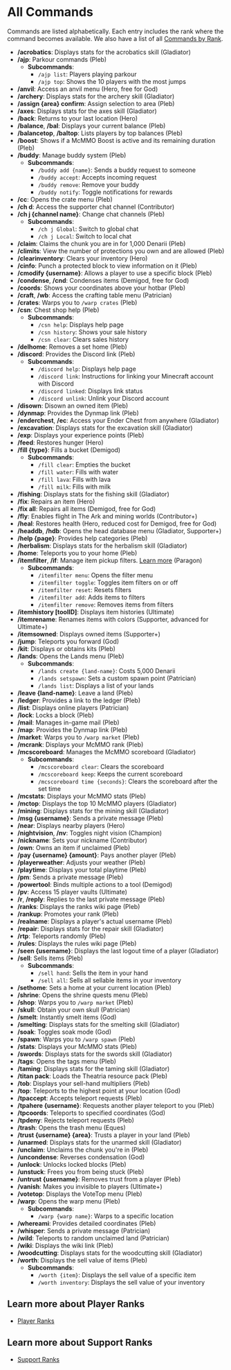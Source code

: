 # All Commands

Commands are listed alphabetically. Each entry includes the rank where the command becomes available. We also have a list of all [Commands by Rank](../gameplay-features/commands.md).

- **/acrobatics**: Displays stats for the acrobatics skill (Gladiator)
- **/ajp**: Parkour commands (Pleb)
  - **Subcommands**:  
    - `/ajp list`: Players playing parkour
    - `/ajp top`: Shows the 10 players with the most jumps
- **/anvil**: Access an anvil menu (Hero, free for God)
- **/archery**: Displays stats for the archery skill (Gladiator)
- **/assign {area} confirm**: Assign selection to area (Pleb)
- **/axes**: Displays stats for the axes skill (Gladiator)
- **/back**: Returns to your last location (Hero)
- **/balance**, **/bal**: Displays your current balance (Pleb)
- **/balancetop**, **/baltop**: Lists players by top balances (Pleb)
- **/boost**: Shows if a McMMO Boost is active and its remaining duration (Pleb)
- **/buddy**: Manage buddy system (Pleb)
  - **Subcommands**:  
    - `/buddy add {name}`: Sends a buddy request to someone
    - `/buddy accept`: Accepts incoming request
    - `/buddy remove`: Remove your buddy
    - `/buddy notify`: Toggle notifications for rewards
- **/cc**: Opens the crate menu (Pleb)
- **/ch d**: Access the supporter chat channel (Contributor)
- **/ch j {channel name}**: Change chat channels (Pleb)
  - **Subcommands**:  
    - `/ch j Global`: Switch to global chat
    - `/ch j Local`: Switch to local chat
- **/claim**: Claims the chunk you are in for 1,000 Denarii (Pleb)
- **/climits**: View the number of protections you own and are allowed (Pleb)
- **/clearinventory**: Clears your inventory (Hero)
- **/cinfo**: Punch a protected block to view information on it (Pleb)
- **/cmodify {username}**: Allows a player to use a specific block (Pleb)
- **/condense**, **/cnd**: Condenses items (Demigod, free for God)
- **/coords**: Shows your coordinates above your hotbar (Pleb)
- **/craft**, **/wb**: Access the crafting table menu (Patrician)
- **/crates**: Warps you to `/warp crates` (Pleb)
- **/csn**: Chest shop help (Pleb)
  - **Subcommands**:  
    - `/csn help`: Displays help page
    - `/csn history`: Shows your sale history
    - `/csn clear`: Clears sales history
- **/delhome**: Removes a set home (Pleb)
- **/discord**: Provides the Discord link (Pleb)
  - **Subcommands**:  
    - `/discord help`: Displays help page
    - `/discord link`: Instructions for linking your Minecraft account with Discord
    - `/discord linked`: Displays link status
    - `/discord unlink`: Unlink your Discord account
- **/disown**: Disown an owned item (Pleb)
- **/dynmap**: Provides the Dynmap link (Pleb)
- **/enderchest**, **/ec**: Access your Ender Chest from anywhere (Gladiator)
- **/excavation**: Displays stats for the excavation skill (Gladiator)
- **/exp**: Displays your experience points (Pleb)
- **/feed**: Restores hunger (Hero)
- **/fill {type}**: Fills a bucket (Demigod)
  - **Subcommands**:  
    - `/fill clear`: Empties the bucket
    - `/fill water`: Fills with water
    - `/fill lava`: Fills with lava
    - `/fill milk`: Fills with milk
- **/fishing**: Displays stats for the fishing skill (Gladiator)
- **/fix**: Repairs an item (Hero)
- **/fix all**: Repairs all items (Demigod, free for God)
- **/fly**: Enables flight in The Ark and mining worlds (Contributor+)
- **/heal**: Restores health (Hero, reduced cost for Demigod, free for God)
- **/headdb**, **/hdb**: Opens the head database menu (Gladiator, Supporter+)
- **/help {page}**: Provides help categories (Pleb)
- **/herbalism**: Displays stats for the herbalism skill (Gladiator)
- **/home**: Teleports you to your home (Pleb)
- **/itemfilter**, **/if**: Manage item pickup filters. [Learn more](itemfilter.md)  (Paragon)
  - **Subcommands**:  
    - `/itemfilter menu`: Opens the filter menu
    - `/itemfilter toggle`: Toggles item filters on or off
    - `/itemfilter reset`: Resets filters
    - `/itemfilter add`: Adds items to filters
    - `/itemfilter remove`: Removes items from filters
- **/itemhistory [toolID]**: Displays item histories (Ultimate)
- **/itemrename**: Renames items with colors (Supporter, advanced for Ultimate+)
- **/itemsowned**: Displays owned items (Supporter+)
- **/jump**: Teleports you forward (God)
- **/kit**: Displays or obtains kits (Pleb)
- **/lands**: Opens the Lands menu (Pleb)
  - **Subcommands**:  
    - `/lands create {land-name}`: Costs 5,000 Denarii
    - `/lands setspawn`: Sets a custom spawn point (Patrician)
    - `/lands list`: Displays a list of your lands
- **/leave {land-name}**: Leave a land (Pleb)
- **/ledger**: Provides a link to the ledger (Pleb)
- **/list**: Displays online players (Patrician)
- **/lock**: Locks a block (Pleb)
- **/mail**: Manages in-game mail (Pleb)
- **/map**: Provides the Dynmap link (Pleb)
- **/market**: Warps you to `/warp market` (Pleb)
- **/mcrank**: Displays your McMMO rank (Pleb)
- **/mcscoreboard**: Manages the McMMO scoreboard (Gladiator)
  - **Subcommands**:  
    - `/mcscoreboard clear`: Clears the scoreboard
    - `/mcscoreboard keep`: Keeps the current scoreboard
    - `/mcscoreboard time {seconds}`: Clears the scoreboard after the set time
- **/mcstats**: Displays your McMMO stats (Pleb)
- **/mctop**: Displays the top 10 McMMO players (Gladiator)
- **/mining**: Displays stats for the mining skill (Gladiator)
- **/msg {username}**: Sends a private message (Pleb)
- **/near**: Displays nearby players (Hero)
- **/nightvision**, **/nv**: Toggles night vision (Champion)
- **/nickname**: Sets your nickname (Contributor)
- **/own**: Owns an item if unclaimed (Pleb)
- **/pay {username} {amount}**: Pays another player (Pleb)
- **/playerweather**: Adjusts your weather (Pleb)
- **/playtime**: Displays your total playtime (Pleb)
- **/pm**: Sends a private message (Pleb)
- **/powertool**: Binds multiple actions to a tool (Demigod)
- **/pv**: Access 15 player vaults (Ultimate)
- **/r**, **/reply**: Replies to the last private message (Pleb)
- **/ranks**: Displays the ranks wiki page (Pleb)
- **/rankup**: Promotes your rank (Pleb)
- **/realname**: Displays a player's actual username (Pleb)
- **/repair**: Displays stats for the repair skill (Gladiator)
- **/rtp**: Teleports randomly (Pleb)
- **/rules**: Displays the rules wiki page (Pleb)
- **/seen {username}**: Displays the last logout time of a player (Gladiator)
- **/sell**: Sells items (Pleb)
  - **Subcommands**:  
    - `/sell hand`: Sells the item in your hand
    - `/sell all`: Sells all sellable items in your inventory
- **/sethome**: Sets a home at your current location (Pleb)
- **/shrine**: Opens the shrine quests menu (Pleb)
- **/shop**: Warps you to `/warp market` (Pleb)
- **/skull**: Obtain your own skull (Patrician)
- **/smelt**: Instantly smelt items (God)
- **/smelting**: Displays stats for the smelting skill (Gladiator)
- **/soak**: Toggles soak mode (God)
- **/spawn**: Warps you to `/warp spawn` (Pleb)
- **/stats**: Displays your McMMO stats (Pleb)
- **/swords**: Displays stats for the swords skill (Gladiator)
- **/tags**: Opens the tags menu (Pleb)
- **/taming**: Displays stats for the taming skill (Gladiator)
- **/titan pack**: Loads the Theatria resource pack (Pleb)
- **/tob**: Displays your sell-hand multipliers (Pleb)
- **/top**: Teleports to the highest point at your location (God)
- **/tpaccept**: Accepts teleport requests (Pleb)
- **/tpahere {username}**: Requests another player teleport to you (Pleb)
- **/tpcoords**: Teleports to specified coordinates (God)
- **/tpdeny**: Rejects teleport requests (Pleb)
- **/trash**: Opens the trash menu (Eques)
- **/trust {username} {area}**: Trusts a player in your land (Pleb)
- **/unarmed**: Displays stats for the unarmed skill (Gladiator)
- **/unclaim**: Unclaims the chunk you're in (Pleb)
- **/uncondense**: Reverses condensation (God)
- **/unlock**: Unlocks locked blocks (Pleb)
- **/unstuck**: Frees you from being stuck (Pleb)
- **/untrust {username}**: Removes trust from a player (Pleb)
- **/vanish**: Makes you invisible to players (Ultimate+)
- **/votetop**: Displays the VoteTop menu (Pleb)
- **/warp**: Opens the warp menu (Pleb)
  - **Subcommands**:  
    - `/warp {warp name}`: Warps to a specific location
- **/whereami**: Provides detailed coordinates (Pleb)
- **/whisper**: Sends a private message (Patrician)
- **/wild**: Teleports to random unclaimed land (Patrician)
- **/wiki**: Displays the wiki link (Pleb)
- **/woodcutting**: Displays stats for the woodcutting skill (Gladiator)
- **/worth**: Displays the sell value of items (Pleb)
  - **Subcommands**:  
    - `/worth {item}`: Displays the sell value of a specific item
    - `/worth inventory`: Displays the sell value of your inventory

## Learn more about Player Ranks
- [Player Ranks](../gameplay-features/ranks/README.md)
## Learn more about Support Ranks
- [Support Ranks](../gameplay-features/feature-shop.md)
